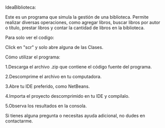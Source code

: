 IdeaBiblioteca:

Este es un programa que simula la gestión de una biblioteca. Permite realizar diversas operaciones, como agregar libros, buscar libros por autor o título, prestar libros y contar la cantidad de libros en la biblioteca.

Para solo ver el codigo:

Click en "scr" y solo abre alguna de las Clases.

Cómo utilizar el programa:

1.Descarga el archivo .zip que contiene el código fuente del programa.

2.Descomprime el archivo en tu computadora.

3.Abre tu IDE preferido, como NetBeans.

4.Importa el proyecto descomprimido en tu IDE y compilalo.

5.Observa los resultados en la consola.

Si tienes alguna pregunta o necesitas ayuda adicional, no dudes en contactarme.
